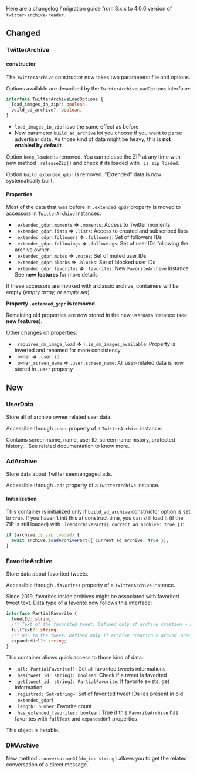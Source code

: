 Here are a changelog / migration guide from 3.x.x to 4.0.0 version of `twitter-archive-reader`.

## Changed
### TwitterArchive

#### constructor

The `TwitterArchive` constructor now takes two parameters: file and options.

Options available are described by the `TwitterArchiveLoadOptions` interface:
```ts
interface TwitterArchiveLoadOptions {
  load_images_in_zip?: boolean,
  build_ad_archive?: boolean,
}
```

- `load_images_in_zip` have the same effect as before
- New parameter `build_ad_archive` let you choose if you want to parse advertiser data. As those kind of data might be heavy, this is **not enabled by default**.

Option `keep_loaded` is removed.
You can release the ZIP at any time with new method `.releaseZip()` and check if its loaded with `.is_zip_loaded`.

Option `build_extended_gdpr` is removed. "Extended" data is now systematically built.

#### Properties

Most of the data that was before in `.extended_gpdr` property is moved to accessors in `TwitterArchive` instances.

- `.extended_gdpr.moments` **=>** `.moments`: Access to Twitter moments
- `.extended_gdpr.lists` **=>** `.lists`: Access to created and subscribed lists
- `.extended_gdpr.followers` **=>** `.followers`: Set of followers IDs
- `.extended_gdpr.followings` **=>** `.followings`: Set of user IDs following the archive owner
- `.extended_gdpr.mutes` **=>** `.mutes`: Set of muted user IDs
- `.extended_gdpr.blocks` **=>** `.blocks`: Set of blocked user IDs
- `.extended_gdpr.favorites` **=>** `.favorites`: New `FavoriteArchive` instance. See **new features** for more details

If these accessors are invoked with a classic archive, containers will be empty (*empty array, or empty set*).

**Property `.extended_gdpr` is removed.**

Remaining old properties are now stored in the new `UserData` instance (see **new features**).

Other changes on properties:

- `.requires_dm_image_load` **=>** `!.is_dm_images_available`: Property is inverted and renamed for more consistency.
- `.owner` **=>** `.user.id`
- `.owner_screen_name` **=>** `.user.screen_name`: All user-related data is now stored in `.user` property


## New
### UserData

Store all of archive owner related user data.

Accessible through `.user` property of a `TwitterArchive` instance.

Contains screen name, name, user ID, screen name history, protected history...
See related documentation to know more.

### AdArchive

Store data about Twitter seen/engaged ads.

Accessible through `.ads` property of a `TwitterArchive` instance.

#### Initialization
This container is initialized only if `build_ad_archive` constructor option is set to `true`.
If you haven't init this at construct time, you can still load it (if the ZIP is still loaded) with `.loadArchivePart({ current_ad_archive: true })`:

```ts
if (archive.is_zip_loaded) {
  await archive.loadArchivePart({ current_ad_archive: true });
}
```

### FavoriteArchive

Store data about favorited tweets.

Accessible through `.favorites` property of a `TwitterArchive` instance.

Since 2019, favorites inside archives might be associated with favorited tweet text. 
Data type of a favorite now follows this interface: 
```ts
interface PartialFavorite {
  tweetId: string;
  /** Text of the favorited tweet. Defined only if archive creation > around June 2019. */
  fullText?: string;
  /** URL to the tweet. Defined only if archive creation > around June 2019. */
  expandedUrl?: string;
}
```

This container allows quick access to those kind of data:

- `.all: PartialFavorite[]`: Get all favorited tweets informations
- `.has(tweet_id: string): boolean`: Check if a tweet is favorited
- `.get(tweet_id: string): PartialFavorite`: If favorite exists, get information
- `.registred: Set<string>`: Set of favorited tweet IDs (as present in old `.extended_gdpr`)
- `.length: number`: Favorite count
- `.has_extended_favorites: boolean`: True if this `FavoriteArchive` has favorites with `fullText` and `expandedUrl` properties

This object is iterable.

### DMArchive

New method `.conversationOf(dm_id: string)` allows you to get the related conversation of a direct message.


